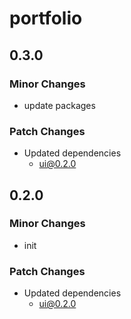 # portfolio

## 0.3.0

### Minor Changes

- update packages

### Patch Changes

- Updated dependencies
  - ui@0.2.0

## 0.2.0

### Minor Changes

- init

### Patch Changes

- Updated dependencies
  - ui@0.2.0
